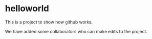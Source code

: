 # helloworld

This is a project to show how github works.

We have added some collaborators who can make edits to the project.